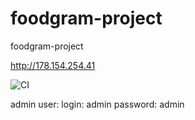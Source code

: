 # foodgram-project
foodgram-project

http://178.154.254.41

![CI](https://github.com/olegenov/foodgram-project/workflows/CI/badge.svg?branch=master&event=push)

admin user:
    login: admin
    password: admin